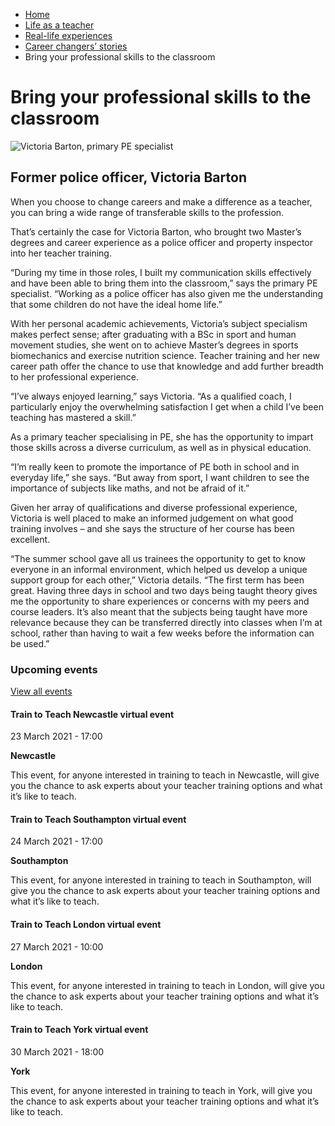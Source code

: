 *   [Home](/)
*   [Life as a teacher](/life-as-a-teacher)
*   [Real-life experiences](/life-as-a-teacher/real-life-experiences)
*   [Career changers’ stories](/life-as-a-teacher/real-life-experiences/career-changer-stories)
*   Bring your professional skills to the classroom

Bring your professional skills to the classroom
===============================================

<img alt="Victoria Barton, primary PE specialist" src="https://getintoteaching.education.gov.uk/sites/default/files/case\_study/Victoria\_Barton294x294.jpg"></img>

Former police officer, Victoria Barton
--------------------------------------

When you choose to change careers and make a difference as a teacher, you can bring a wide range of transferable skills to the profession.

That’s certainly the case for Victoria Barton, who brought two Master’s degrees and career experience as a police officer and property inspector into her teacher training.

“During my time in those roles, I built my communication skills effectively and have been able to bring them into the classroom,” says the primary PE specialist. “Working as a police officer has also given me the understanding that some children do not have the ideal home life.”

With her personal academic achievements, Victoria’s subject specialism makes perfect sense; after graduating with a BSc in sport and human movement studies, she went on to achieve Master’s degrees in sports biomechanics and exercise nutrition science. Teacher training and her new career path offer the chance to use that knowledge and add further breadth to her professional experience.

“I’ve always enjoyed learning,” says Victoria. “As a qualified coach, I particularly enjoy the overwhelming satisfaction I get when a child I’ve been teaching has mastered a skill.”

As a primary teacher specialising in PE, she has the opportunity to impart those skills across a diverse curriculum, as well as in physical education.

“I’m really keen to promote the importance of PE both in school and in everyday life,” she says. “But away from sport, I want children to see the importance of subjects like maths, and not be afraid of it.”

Given her array of qualifications and diverse professional experience, Victoria is well placed to make an informed judgement on what good training involves – and she says the structure of her course has been excellent.

“The summer school gave all us trainees the opportunity to get to know everyone in an informal environment, which helped us develop a unique support group for each other,” Victoria details. “The first term has been great. Having three days in school and two days being taught theory gives me the opportunity to share experiences or concerns with my peers and course leaders. It’s also meant that the subjects being taught have more relevance because they can be transferred directly into classes when I’m at school, rather than having to wait a few weeks before the information can be used.”

### Upcoming events

[View all events](/teaching-events)

[](/teaching-events/train-to-teach-events/train-to-teach-newcastle-virtual-event-230321)

#### Train to Teach Newcastle virtual event

23 March 2021 - 17:00

**Newcastle**

This event, for anyone interested in training to teach in Newcastle, will give you the chance to ask experts about your teacher training options and what it’s like to teach.

[](/teaching-events/train-to-teach-events/train-to-teach-southampton-virtual-event-240321)

#### Train to Teach Southampton virtual event

24 March 2021 - 17:00

**Southampton**

This event, for anyone interested in training to teach in Southampton, will give you the chance to ask experts about your teacher training options and what it’s like to teach.

[](/teaching-events/train-to-teach-events/train-to-teach-london-virtual-event-270321)

#### Train to Teach London virtual event

27 March 2021 - 10:00

**London**

This event, for anyone interested in training to teach in London, will give you the chance to ask experts about your teacher training options and what it’s like to teach.

[](/teaching-events/train-to-teach-events/train-to-teach-york-virtual-event-300321)

#### Train to Teach York virtual event

30 March 2021 - 18:00

**York**

This event, for anyone interested in training to teach in York, will give you the chance to ask experts about your teacher training options and what it’s like to teach.